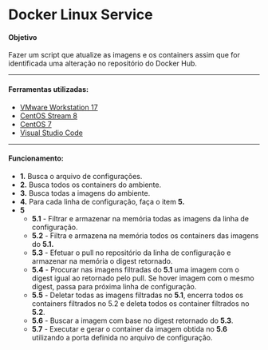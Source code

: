 <h1>Docker Linux Service</h1>

<h4>Objetivo</h4>
<p>Fazer um script que atualize as imagens e os containers assim que for identificada uma alteração no repositório do Docker Hub.</p>

------------
<h4>Ferramentas utilizadas:</h4>

-  [VMware Workstation 17](https://www.vmware.com/br/products/workstation-player/workstation-player-evaluation.html "VMware Workstation 17")
-  [CentOS Stream 8](https://www.centos.org/centos-stream/ "CentOS Stream 8")
-  [CentOS 7](https://www.centos.org/download/ "CentOS Stream 8")
-  [Visual Studio Code](https://code.visualstudio.com/ "Visual Studio Code")

------------

<h4>Funcionamento:</h4>

- **1.** Busca o arquivo de configurações.
- **2.** Busca todos os containers do ambiente.
- **3.** Busca todas a imagens do ambiente.
- **4.** Para cada linha de configuração, faça o item **5.**
- **5**
  - **5.1** - Filtrar e armazenar na memória todas as imagens da linha de configuração.
  - **5.2** - Filtra e armazena na memória todos os containers das imagens do  **5.1.**
  - **5.3** - Efetuar o pull no repositório da linha de configuração e armazenar na memória o digest retornado.
  - **5.4** - Procurar nas imagens filtradas do **5.1** uma imagem com o digest igual ao retornado pelo pull. Se hover imagem com o mesmo digest, passa para próxima linha de configuração.
  - **5.5** - Deletar todas as imagens filtradas no **5.1**, encerra todos os containers filtrados no 5.2 e deleta todos os container filtrados no **5.2**.
  - **5.6** - Buscar a imagem com base no digest retornado do **5.3**.
  - **5.7** - Executar  e gerar o container da imagem obtida no **5.6** utilizando a porta definida no arquivo de configuração.
